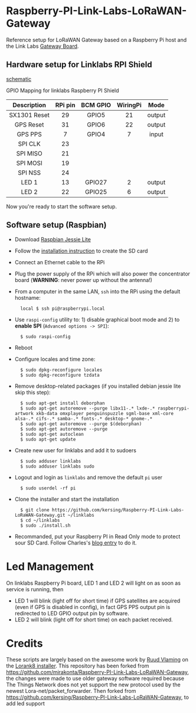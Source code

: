 # Raspberry-PI-Link-Labs-LoRaWAN-Gateway

Reference setup for LoRaWAN Gateway based on a Raspberry Pi host and the Link Labs [Gateway Board](http://store.link-labs.com/products/lorawan-raspberry-pi-board).

## Hardware setup for Linklabs RPI Shield

[schematic](http://forum.thethingsnetwork.org/uploads/default/original/1X/dbdd7deb2b854bb7104019d79683f2d1ae9f1c51.pdf)

GPIO Mapping for linklabs Raspberry PI Shield

| Description | RPi pin | BCM GPIO | WiringPi | Mode
| :---: | :---: | :---: | :---: | :---:
| SX1301 Reset  | 29 | GPIO5  | 21 | output
| GPS Reset     | 31 | GPIO6  | 22 | output
| GPS PPS       | 7  | GPIO4  | 7  | input  
| SPI CLK       | 23 |        |    | 
| SPI MISO      | 21 |        |    | 
| SPI MOSI      | 19 |        |    | 
| SPI NSS       | 24 |        |    | 
| LED 1         | 13 | GPIO27 | 2  | output
| LED 2         | 22 | GPIO25 | 6  | output

Now you're ready to start the software setup.

## Software setup (Raspbian)

- Download [Raspbian Jessie Lite](https://www.raspberrypi.org/downloads/)
- Follow the [installation instruction](https://www.raspberrypi.org/documentation/installation/installing-images/README.md) to create the SD card
- Connect an Ethernet cable to the RPi
- Plug the power supply of the RPi which will also power the concentrator board (**WARNING**: never power up without the antenna!)
- From a computer in the same LAN, `ssh` into the RPi using the default hostname:

        local $ ssh pi@raspberrypi.local

- Use `raspi-config` utility to: 1) disable graphical boot mode and 2) to **enable SPI** (`Advanced options -> SPI`):

        $ sudo raspi-config

- Reboot
- Configure locales and time zone:

        $ sudo dpkg-reconfigure locales
        $ sudo dpkg-reconfigure tzdata

- Remove desktop-related packages (if you installed debian jessie lite skip this step):

        $ sudo apt-get install deborphan
        $ sudo apt-get autoremove --purge libx11-.* lxde-.* raspberrypi-artwork xkb-data omxplayer penguinspuzzle sgml-base xml-core alsa-.* cifs-.* samba-.* fonts-.* desktop-* gnome-.*
        $ sudo apt-get autoremove --purge $(deborphan)
        $ sudo apt-get autoremove --purge
        $ sudo apt-get autoclean
        $ sudo apt-get update

- Create new user for linklabs and add it to sudoers

        $ sudo adduser linklabs 
        $ sudo adduser linklabs sudo

- Logout and login as `linklabs` and remove the default `pi` user

        $ sudo userdel -rf pi

- Clone the installer and start the installation

        $ git clone https://github.com/kersing/Raspberry-PI-Link-Labs-LoRaWAN-Gateway.git ~/linklabs
        $ cd ~/linklabs
        $ sudo ./install.sh

- Recommanded, put your Raspberry PI in Read Only mode to protect sour SD Card. Follow Charles's [blog entry](https://hallard.me/raspberry-pi-read-only/) to do it.

# Led Management

On linklabs Raspberry Pi board, LED 1 and LED 2 will light on as soon as service is running, then 
- LED 1 will blink (light off for short time) if GPS satellites are acquired (even if GPS is disabled in config), in fact GPS PPS output pin is redirected to LED GPIO output pin by software.
- LED 2 will blink (light off for short time) on each packet received.

# Credits

These scripts are largely based on the awesome work by [Ruud Vlaming](https://github.com/devlaam) on the [Lorank8 installer](https://github.com/Ideetron/Lorank).
This repository has been forked from https://github.com/mirakonta/Raspberry-PI-Link-Labs-LoRaWAN-Gateway, the changes were made to use older gateway software
required because The Things Network does not yet support the new protocol used by the newest Lora-net/packet_forwarder.
Then forked from https://github.com/kersing/Raspberry-PI-Link-Labs-LoRaWAN-Gateway, to add led support
